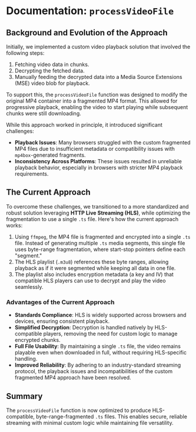 # Documentation: `processVideoFile`

## Background and Evolution of the Approach

Initially, we implemented a custom video playback solution that involved the following steps:

1. Fetching video data in chunks.
2. Decrypting the fetched data.
3. Manually feeding the decrypted data into a Media Source Extensions (MSE) video blob for playback.

To support this, the `processVideoFile` function was designed to modify the original MP4 container into a fragmented MP4 format. This allowed for progressive playback, enabling the video to start playing while subsequent chunks were still downloading.

While this approach worked in principle, it introduced significant challenges:

- **Playback Issues**: Many browsers struggled with the custom fragmented MP4 files due to insufficient metadata or compatibility issues with `mp4box`-generated fragments.
- **Inconsistency Across Platforms**: These issues resulted in unreliable playback behavior, especially in browsers with stricter MP4 playback requirements.

## The Current Approach

To overcome these challenges, we transitioned to a more standardized and robust solution leveraging **HTTP Live Streaming (HLS)**, while optimizing the fragmentation to use a single `.ts` file. Here's how the current approach works:

1. Using `ffmpeg`, the MP4 file is fragmented and encrypted into a single `.ts` file. Instead of generating multiple `.ts` media segments, this single file uses byte-range fragmentation, where start-stop pointers define each "segment."
2. The HLS playlist (`.m3u8`) references these byte ranges, allowing playback as if it were segmented while keeping all data in one file.
3. The playlist also includes encryption metadata (a key and IV) that compatible HLS players can use to decrypt and play the video seamlessly.

### Advantages of the Current Approach

- **Standards Compliance**: HLS is widely supported across browsers and devices, ensuring consistent playback.
- **Simplified Decryption**: Decryption is handled natively by HLS-compatible players, removing the need for custom logic to manage encrypted chunks.
- **Full File Usability**: By maintaining a single `.ts` file, the video remains playable even when downloaded in full, without requiring HLS-specific handling.
- **Improved Reliability**: By adhering to an industry-standard streaming protocol, the playback issues and incompatibilities of the custom fragmented MP4 approach have been resolved.

## Summary

The `processVideoFile` function is now optimized to produce HLS-compatible, byte-range-fragmented `.ts` files. This enables secure, reliable streaming with minimal custom logic while maintaining file versatility.
